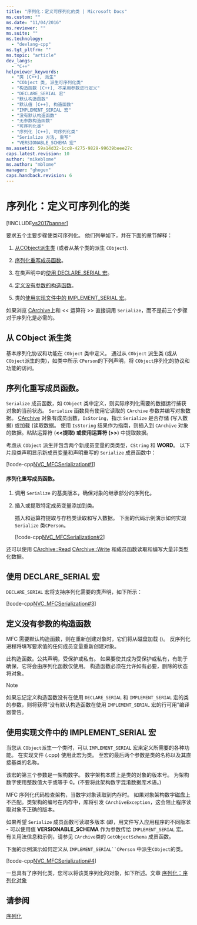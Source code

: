 ```yaml
---
title: "序列化：定义可序列化的类 | Microsoft Docs"
ms.custom: ""
ms.date: "11/04/2016"
ms.reviewer: ""
ms.suite: ""
ms.technology: 
  - "devlang-cpp"
ms.tgt_pltfrm: ""
ms.topic: "article"
dev_langs: 
  - "C++"
helpviewer_keywords: 
  - "类 [C++], 派生"
  - "CObject 类, 派生可序列化类"
  - "构造函数 [C++], 不采用参数进行定义"
  - "DECLARE_SERIAL 宏"
  - "默认构造函数"
  - "默认值 [C++], 构造函数"
  - "IMPLEMENT_SERIAL 宏"
  - "没有默认构造函数"
  - "无参数构造函数"
  - "可序列化类"
  - "序列化 [C++], 可序列化类"
  - "Serialize 方法, 重写"
  - "VERSIONABLE_SCHEMA 宏"
ms.assetid: 59a14d32-1cc8-4275-9829-99639beee27c
caps.latest.revision: 10
author: "mikeblome"
ms.author: "mblome"
manager: "ghogen"
caps.handback.revision: 6
---
```

# 序列化：定义可序列化的类
[!INCLUDE[vs2017banner](../assembler/inline/includes/vs2017banner.md)]

要求五个主要步骤使类可序列化。  他们列举如下，并在下面的章节解释：  
  
1.  [从CObject派生类](#_core_deriving_your_class_from_cobject) \(或者从某个类的派生 `CObject`\).  
  
2.  [序列化重写成员函数](#_core_overriding_the_serialize_member_function)。  
  
3.  在类声明中的[使用 DECLARE\_SERIAL 宏](#_core_using_the_declare_serial_macro)。  
  
4.  [定义没有参数的构造函数](#_core_defining_a_constructor_with_no_arguments)。  
  
5.  类的[使用实现文件中的 IMPLEMENT\_SERIAL 宏](#_core_using_the_implement_serial_macro_in_the_implementation_file)。  
  
 如果浏览 [CArchive](../mfc/reference/carchive-class.md)上和 \<\< 运算符 \>\> 直接调用 `Serialize`，而不是前三个步骤对于序列化是必需的。  
  
##  <a name="_core_deriving_your_class_from_cobject"></a> 从 CObject 派生类  
 基本序列化协议和功能在 `CObject` 类中定义。  通过从 `CObject` 派生类 \(或从 `CObject`派生的类\)，如类中所示 `CPerson`的下列声明，将 `CObject`序列化的协议和功能的访问。  
  
##  <a name="_core_overriding_the_serialize_member_function"></a> 序列化重写成员函数。  
 `Serialize` 成员函数，如 `CObject` 类中定义，则实际序列化需要的数据运行捕获对象的当前状态。  `Serialize` 函数具有使用它读取的 `CArchive` 参数并编写对象数据。  [CArchive](../mfc/reference/carchive-class.md) 对象有成员函数，`IsStoring`，指示 `Serialize` 是否存储 \(写入数据\) 或加载 \(读取数据。  使用 `IsStoring` 结果作为指南，则插入到 `CArchive` 对象的数据。粘贴运算符 \(**\<\<**提取\) 或使用运算符 \(**\>\>**\) 中提取数据。  
  
 考虑从 `CObject` 派生并包含两个新成员变量的类类型，`CString` 和 **WORD**。  以下片段类声明显示新成员变量和声明重写的 `Serialize` 成员函数中：  
  
 [!code-cpp[NVC_MFCSerialization#1](../mfc/codesnippet/CPP/serialization-making-a-serializable-class_1.h)]  
  
#### 序列化重写成员函数。  
  
1.  调用 `Serialize` 的基类版本，确保对象的继承部分的序列化。  
  
2.  插入或提取特定成员变量添加到类。  
  
     插入和运算符提取与存档类读取和写入数据。  下面的代码示例演示如何实现 `Serialize` 类`CPerson`。  
  
     [!code-cpp[NVC_MFCSerialization#2](../mfc/codesnippet/CPP/serialization-making-a-serializable-class_2.cpp)]  
  
 还可以使用 [CArchive::Read](../Topic/CArchive::Read.md) [CArchive::Write](../Topic/CArchive::Write.md) 和成员函数读取和编写大量非类型化数据。  
  
##  <a name="_core_using_the_declare_serial_macro"></a> 使用 DECLARE\_SERIAL 宏  
 `DECLARE_SERIAL` 宏将支持序列化需要的类声明，如下所示：  
  
 [!code-cpp[NVC_MFCSerialization#3](../mfc/codesnippet/CPP/serialization-making-a-serializable-class_3.h)]  
  
##  <a name="_core_defining_a_constructor_with_no_arguments"></a> 定义没有参数的构造函数  
 MFC 需要默认构造函数，则在重新创建对象时，它们将从磁盘加载 \(\)。  反序列化进程将填写要求值的任何成员变量重新创建对象。  
  
 此构造函数。公共声明，受保护或私有。  如果要使其成为受保护或私有，有助于确保，它将会由序列化函数仅使用。  构造函数必须在允许如有必要，删除的状态将对象。  
  
> [!NOTE]
>  如果忘记定义构造函数没有在使用 `DECLARE_SERIAL` 和 `IMPLEMENT_SERIAL` 宏的类的参数，则将获得“没有默认构造函数在使用 `IMPLEMENT_SERIAL` 宏的行可用”编译器警告。  
  
##  <a name="_core_using_the_implement_serial_macro_in_the_implementation_file"></a> 使用实现文件中的 IMPLEMENT\_SERIAL 宏  
 当您从 `CObject`派生一个类时，可以 `IMPLEMENT_SERIAL` 宏来定义所需要的各种功能。  在实现文件 \(.cpp\) 使用此宏为类。  至宏的最后两个参数是类的名称以及其直接基类的名称。  
  
 该宏的第三个参数是一架构数字。  数字架构本质上是类的对象的版本号。  为架构数字使用整数值大于或等于 0。\(不要将此架构数字混淆数据库术语。\)  
  
 MFC 序列化代码检查架构，当数字对象读取到内存时。  如果对象架构数字磁盘上不匹配。类架构的编号在内存中，库将引发 `CArchiveException`，这会阻止程序读取对象不正确的版本。  
  
 如果希望 `Serialize` 成员函数可读取多版本 \(即，用文件写入应用程序的不同版本 \- 可以使用值 **VERSIONABLE\_SCHEMA** 作为参数传给 `IMPLEMENT_SERIAL` 宏。  有关用法信息和示例，请参见 `CArchive`类的 `GetObjectSchema` 成员函数。  
  
 下面的示例演示如何定义从 `IMPLEMENT_SERIAL``CPerson` 中派生`CObject`的类。  
  
 [!code-cpp[NVC_MFCSerialization#4](../mfc/codesnippet/CPP/serialization-making-a-serializable-class_4.cpp)]  
  
 一旦具有了序列化类，您可以将该类序列化的对象，如下所述。文章 [序列化：序列化对象](../mfc/serialization-serializing-an-object.md)  
  
## 请参阅  
 [序列化](../mfc/serialization-in-mfc.md)